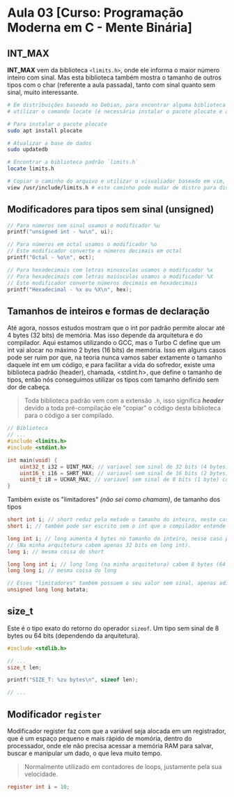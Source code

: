 #  Aula 03  [Curso: Programação Moderna em C - Mente Binária]

## INT_MAX

**INT_MAX** vem da biblioteca `<limits.h>`, onde ele informa o maior número inteiro com sinal. Mas esta biblioteca também mostra o tamanho de outros tipos com o char (referente a aula passada), tanto com sinal quanto sem sinal, muito interessante.

```sh
# Em distribuições baseado no Debian, para encontrar alguma biblioteca
# utilizar o comando locate (é necessário instalar o pacote plocate e atualizar a base de dados do OS)

# Para instalar o pacote plocate
sudo apt install plocate

# Atualizar a base de dados
sudo updatedb

# Encontrar a biblioteca padrão `limits.h`
locate limits.h

# Copiar o caminho do arquivo e utilizar o visualiador baseado em vim, mas é read-only
view /usr/include/limits.h # este caminho pode mudar de distro para distro
```

## Modificadores para tipos sem sinal (unsigned)

```c
// Para números sem sinal usamos o modificador %u
printf("unsigned int - %u\n", ui);

// Para números em octal usamos o modificador %o
// Este modificador converte o números decimais em octal
printf("Octal - %o\n", oct);

// Para hexadecimais com letras minusculas usamos o modificador %x
// Para hexadecimais com letras maiúsculas usamos o modificador %X
// Este modificador converte números decimais em hexadecimais
printf("Hexadecimal - %x ou %X\n", hex);

```

## Tamanhos de inteiros e formas de declaração

Até agora, nossos estudos mostram que o int por padrão permite alocar até 4 bytes (32 bits) de memória.
Mas isso depende da arquitetura e do compilador. Aqui estamos utilizando o GCC, mas o Turbo C define que
um int vai alocar no máximo 2 bytes (16 bits) de memória. Isso em alguns casos pode ser ruim por que, na teoria nunca vamos saber extamente o tamanho daquele int em um código, e para facilitar a vida do sofredor, existe uma biblioteca padrão (header), chamada, <stdint.h>, que define o tamanho de tipos, então nós conseguimos utilizar os tipos com tamanho definido sem dor de cabeça.

> Toda biblioteca padrão vem com a extensão `.h`, isso significa _**header**_
> devido a toda pré-compilação ele "copiar" o código desta biblioteca para o código a ser compilado.

```c
// Biblioteca
// ...
#include <limits.h>
#include <stdint.h>

int main(void) {
    uint32_t i32 = UINT_MAX; // variavel sem sinal de 32 bits (4 bytes) com o valor máximo de 32 bits
    uint16_t i16 = SHRT_MAX; // variavel sem sinal de 16 bits (2 bytes) com o valor máximo de 16 bits
    uint8_t i8 = UCHAR_MAX; // variavel sem sinal de 8 bits (1 byte) com o valor máximo de 8 bits (char tem 8 bits, por isso CHAR_MAX)
}
```

Também existe os "limitadores" _*(não sei como chamam)*_, de tamanho dos tipos

```c
short int i; // short reduz pela metade o tamanho do inteiro, neste caso para 2 bytes (16 bits)
short i; // também pode ser escrito sem o int que o compilador entende

long int i; // long aumenta 4 bytes no tamanho do inteiro, nesse caso para 8 bytes (64 bits)
// (Na minha arquitetura cabem apenas 32 bits em long int).
long i; // mesma coisa do short

long long int i; // long long (na minha arquitetura) cabem 8 bytes (64 bits)
long long i; // mesma coisa do long

// Esses "limitadores" também possuem o seu valor sem sinal, apenas adicionar o unsigned atrás
unsigned long long batata;
```

## size_t

Este é o tipo exato do retorno do operador `sizeof`. Um tipo sem sinal de 8 bytes ou 64 bits (dependendo da arquitetura).

```c
#include <stdlib.h>

// ...
size_t len;

printf("SIZE_T: %zu bytes\n", sizeof len);

// ...
```

## Modificador `register`

Modificador register faz com que a variável seja alocada em um registrador, que é um espaço pequeno e mais rápido de momória, dentro do processador, onde ele não precisa acessar a memória RAM para salvar, buscar e manipular um dado, o que leva muito tempo.

> Normalmente utilizado em contadores de loops, justamente pela sua velocidade.

```c
register int i = 10;
```